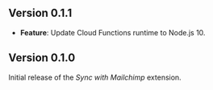 ## Version 0.1.1

- **Feature**: Update Cloud Functions runtime to Node.js 10.

## Version 0.1.0

Initial release of the _Sync with Mailchimp_ extension.
